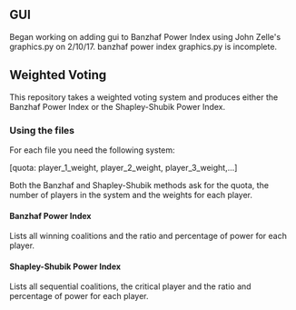 ## GUI 

Began working on adding gui to Banzhaf Power Index using John Zelle's graphics.py on 2/10/17. banzhaf power index graphics.py is incomplete.

## Weighted Voting

This repository takes a weighted voting system and produces either the Banzhaf Power Index or the Shapley-Shubik Power Index.

### Using the files

For each file you need the following system:

[quota: player_1_weight, player_2_weight, player_3_weight,...]

Both the Banzhaf and Shapley-Shubik methods ask for the quota, the number of players in the system and the weights for each player.

#### Banzhaf Power Index

Lists all winning coalitions and the ratio and percentage of power for each player.

#### Shapley-Shubik Power Index

Lists all sequential coalitions, the critical player and the ratio and percentage of power for each player.
